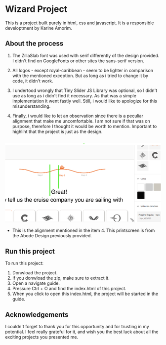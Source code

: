 # Wizard Project

This is a project built purely in html, css and javascript. It is a responsible developtment by Karine Amorim.


## About the process

1. The ZillaSlab font was used with serif differently of the design provided. I didn't find on GoogleFonts or other sites the sans-serif version.

2. All logos - except royal-caribbean - seem to be lighter in comparison with the mentioned exception. But as long as i tried to change it by code, it didn't work.

3. I undertood wrongly that Tiny Slider JS Library was optional, so I didn't use as long as i didn't find it necessary. As that was a simple implementation it went fastly well. Still, i would like to apologize for this misunderstanding.

4. Finally, i would like to let an observation since there is a peculiar alignment that make me uncomfortable. I am not sure if that was on purpose, therefore I thought it would be worth to mention. Important to highliht that the project is just as the design.


## 
![AlignmentExplanation](images/alignment.png)

* This is the alignment mentioned in the item 4. This printscreen is from the Abode Design previously provided.


## Run this project

To run this project:

1. Donwload the project.
2. If you donwload the zip, make sure to extract it.
3. Open a navigate guide.
4. Pressure Ctrl + O and find the index.html of this project.
5. When you click to open this index.html, the project will be started in the guide.


## Acknowledgements

I couldn't forget to thank you for this opportunity and for trusting in my potential. I feel really grateful for it, and wish you the best luck about all the exciting projects you presented me.